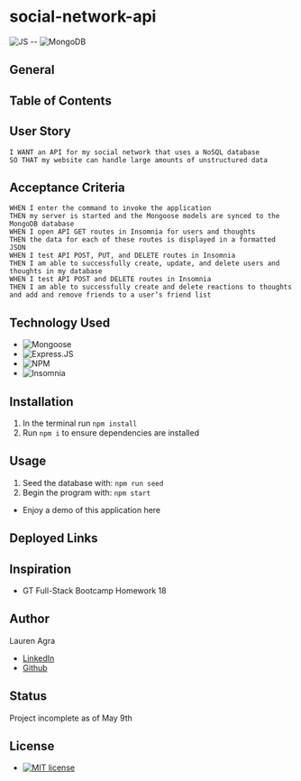# social-network-api
![JS](https://img.shields.io/badge/JavaScript-323330?style=for-the-badge&logo=javascript&logoColor=F7DF1E) --  ![MongoDB](https://img.shields.io/badge/MongoDB-%234ea94b.svg?style=for-the-badge&logo=mongodb&logoColor=white)

## General

## Table of Contents


## User Story
```AS A social media startup
I WANT an API for my social network that uses a NoSQL database
SO THAT my website can handle large amounts of unstructured data
```


## Acceptance Criteria
```GIVEN a social network API
WHEN I enter the command to invoke the application
THEN my server is started and the Mongoose models are synced to the MongoDB database
WHEN I open API GET routes in Insomnia for users and thoughts
THEN the data for each of these routes is displayed in a formatted JSON
WHEN I test API POST, PUT, and DELETE routes in Insomnia
THEN I am able to successfully create, update, and delete users and thoughts in my database
WHEN I test API POST and DELETE routes in Insomnia
THEN I am able to successfully create and delete reactions to thoughts and add and remove friends to a user’s friend list
```

## Technology Used
- ![Mongoose](https://img.shields.io/badge/MongoDB-4EA94B?style=for-the-badge&logo=mongodb&logoColor=white)
- ![Express.JS](https://img.shields.io/badge/Express.js-000000?style=for-the-badge&logo=express&logoColor=white)
- ![NPM](https://img.shields.io/badge/npm-CB3837?style=for-the-badge&logo=npm&logoColor=white)
- ![Insomnia](https://img.shields.io/badge/Insomnia-black?style=for-the-badge&logo=insomnia&logoColor=5849BE) 

## Installation
1. In the terminal run `npm install`
2. Run `npm i` to ensure dependencies are installed 

## Usage
1. Seed the database with: `npm run seed` 
2. Begin the program with: `npm start`

- Enjoy a demo of this application here

## Deployed Links

## Inspiration
 - GT Full-Stack Bootcamp Homework 18

## Author 
Lauren Agra
 - [LinkedIn](https://www.linkedin.com/in/lauren-agra-aa868b1b8/)
 - [Github](https://github.com/laurenagra)

## Status
 Project incomplete as of May 9th

## License 
- [![MIT license](https://img.shields.io/badge/License-MIT-blue.svg)](https://lbesson.mit-license.org/)
